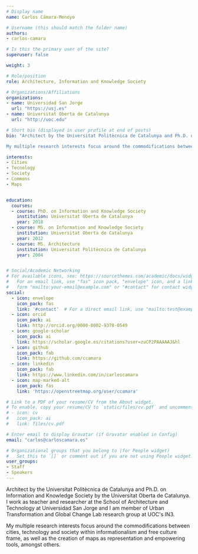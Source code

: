 ```yaml
---
# Display name
name: Carlos Cámara-Menoyo

# Username (this should match the folder name)
authors:
- carlos-camara

# Is this the primary user of the site?
superuser: false

weight: 3

# Role/position
role: Architecture, Information and Knowledge Society

# Organizations/Affiliations
organizations:
- name: Universidad San Jorge
  url: "https://usj.es"
- name: Universitat Oberta de Catalunya
  url: "http://uoc.edu"

# Short bio (displayed in user profile at end of posts)
bio: "Architect by the Universitat Politècnica de Catalunya and Ph.D. on Information and Knowledge Society by the Universitat Oberta de Catalunya. I work as teacher and researcher at the School of Architecture and Technology at Universidad San Jorge and I am member of Urban Transformation and Global Change Lab research group at UOC's IN3.<br>

My multiple research interests focus around the commodifications between cities, technology and society within informationalism and free culture frame, as well as the creation of maps as representation and empowering tools, amongst others."

interests:
- Cities
- Tecnology
- Society
- Commons
- Maps


education:
  courses:
  - course: PhD. on Information and Knowledge Society
    institution: Universitat Oberta de Catalunya
    year: 2018
  - course: MS. on Information and Knowledge Society
    institution: Universitat Oberta de Catalunya
    year: 2012
  - course: MS. Architecture
    institution: Universitat Politècnica de Catalunya
    year: 2004


# Social/Academic Networking
# For available icons, see: https://sourcethemes.com/academic/docs/widgets/#icons
#   For an email link, use "fas" icon pack, "envelope" icon, and a link in the
#   form "mailto:your-email@example.com" or "#contact" for contact widget.
social:
  - icon: envelope
    icon_pack: fas
    link: '#contact'  # For a direct email link, use "mailto:test@example.org".
  - icon: orcid
    icon_pack: ai
    link: http://orcid.org/0000-0002-9378-0549
  - icon: google-scholar
    icon_pack: ai
    link: https://scholar.google.es/citations?user=zuCP2PAAAAAJ&hl
  - icon: github
    icon_pack: fab
    link: https://github.com/ccamara
  - icon: linkedin
    icon_pack: fab
    link: https://www.linkedin.com/in/carlescamara
  - icon: map-marked-alt
    icon_pack: fas
    link: 'https://openstreetmap.org/user/ccamara'

# Link to a PDF of your resume/CV from the About widget.
# To enable, copy your resume/CV to `static/files/cv.pdf` and uncomment the lines below.
# - icon: cv
#   icon_pack: ai
#   link: files/cv.pdf

# Enter email to display Gravatar (if Gravatar enabled in Config)
email: "carlos@carloscamara.es"

# Organizational groups that you belong to (for People widget)
#   Set this to `[]` or comment out if you are not using People widget.
user_groups:
- Staff
- Speakers
---
```


Architect by the Universitat Politècnica de Catalunya and Ph.D. on Information and Knowledge Society by the Universitat Oberta de Catalunya. I work as teacher and researcher at the School of Architecture and Technology at Universidad San Jorge and I am member of Urban Transformation and Global Change Lab research group at UOC's IN3.

My multiple research interests focus around the commodifications between cities, technology and society within informationalism and free culture frame, as well as the creation of maps as representation and empowering tools, amongst others.
